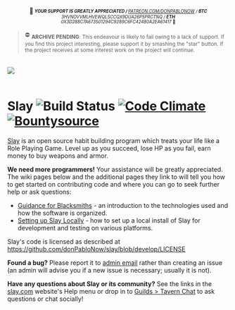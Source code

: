 <p align="center">📢<sub><sup> <i><b> YOUR SUPPORT IS GREATLY APPRECIATED / </b> <a href="https://www.patreon.com/donPabloNow">PATREON.COM/DONPABLONOW</a> / <b>BTC</b>  3HVNOVVMLHVEWQLSCCQX9DUA26P5PRCTNQ / <b>ETH</b> 0X3D288C7A673501294C9289C6FC42480A2EA61417 </i>🙏 </sub></sup></p><blockquote><p> ⛔️ <sub><b>ARCHIVE PENDING</b>: This endeavour is likely to fail owing to a lack of support. If you find this project interesting, please support it by smashing the "star" button. If the project receives at some interest work on the project will continue.</sub></p></blockquote></br><a href="https://www.donPabloNow.com/#notice"><img src="https://www.donPabloNow.com/notice.wepd"/></a></br></br>

Slay ![Build Status](https://github.com/donPabloNow/slay/workflows/Test/badge.svg) [![Code Climate](https://codeclimate.com/github/donPabloNow/donPabloNow.svg)](https://codeclimate.com/github/donPabloNow/donPabloNow) [![Bountysource](https://api.bountysource.com/badge/tracker?tracker_id=68393)](https://www.bountysource.com/trackers/68393-donPabloNow?utm_source=68393&utm_medium=shield&utm_campaign=TRACKER_BADGE)
===============

[Slay](https://slay.com) is an open source habit building program which treats your life like a Role Playing Game. Level
up as you succeed, lose HP as you fail, earn money to buy weapons and armor.

**We need more programmers!** Your assistance will be greatly appreciated. The wiki pages below and the additional pages
they link to will tell you how to get started on contributing code and where you can go to seek further help or ask
questions:

* [Guidance for Blacksmiths](https://slay.fandom.com/wiki/Guidance_for_Blacksmiths) - an introduction to the
  technologies used and how the software is organized.
* [Setting up Slay Locally](https://slay.fandom.com/wiki/Setting_up_Slay_Locally) - how to set up a local install of
  Slay for development and testing on various platforms.

Slay's code is licensed as described at https://github.com/donPabloNow/slay/blob/develop/LICENSE

**Found a bug?** Please report it to [admin email](mailto:admin@slay.com) rather than creating an issue (an admin will
advise you if a new issue is necessary; usually it is not).

**Have any questions about Slay or its community?** See the links in the [slay.com](https://slay.com) website's Help
menu or drop in to [Guilds > Tavern Chat](https://slay.com/groups/tavern) to ask questions or chat socially!
